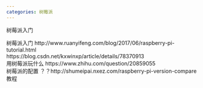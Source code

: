 ```yaml
---
categories: 树莓派
---
```

<p>树莓派入门</p>
<p>树莓派入门 http://www.ruanyifeng.com/blog/2017/06/raspberry-pi-tutorial.html<br />https://blog.csdn.net/kxwinxp/article/details/78370913<br />用树莓派玩什么 https://www.zhihu.com/question/20859055<br />树莓派的配置 ？？http://shumeipai.nxez.com/raspberry-pi-version-compare<br />教程 </p>